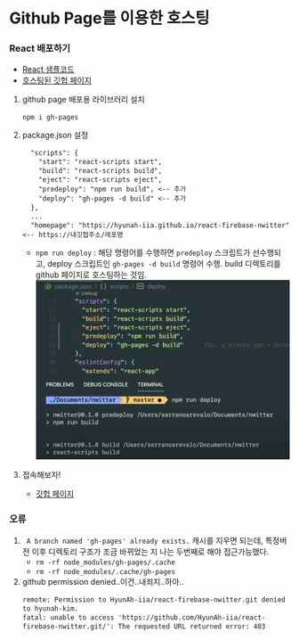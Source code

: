 # Github Page를 이용한 호스팅

### React 배포하기
- [React 샘플코드](https://github.com/HyunAh-iia/react-firebase-nwitter/commit/325a59bf55d2a89fd06832684b589e4d1cfad50b)
- [호스팅된 깃헙 페이지](https://hyunah-iia.github.io/react-firebase-nwitter)

1. github page 배포용 라이브러리 설치
    ```
    npm i gh-pages
    ```

2. package.json 설정
    ```
      "scripts": {
        "start": "react-scripts start",
        "build": "react-scripts build",
        "eject": "react-scripts eject",
        "predeploy": "npm run build", <-- 추가
        "deploy": "gh-pages -d build" <-- 추가
      },
      ...
      "homepage": "https://hyunah-iia.github.io/react-firebase-nwitter" <-- https://내깃헙주소/레포명
    ```
    - `npm run deploy` : 해당 명령어를 수행하면 `predeploy` 스크립트가 선수행되고, deploy 스크립트인 `gh-pages -d build` 명령어 수행. build 디렉토리를 github 페이지로 호스팅하는 것임.
    ![](images/react-gh-pages.png)
3. 접속해보자!
    - [깃헙 페이지](https://hyunah-iia.github.io/react-firebase-nwitter)

### 오류
1. ` A branch named 'gh-pages' already exists.`
  캐시를 지우면 되는데, 특정버전 이후 디렉토리 구조가 조금 바뀌었는 지 나는 두번째로 해야 접근가능했다.
   - `rm -rf node_modules/gh-pages/.cache` 
   - `rm -rf node_modules/.cache/gh-pages`
2. github permission denied..이건..내죄지..하아..
    ```
    remote: Permission to HyunAh-iia/react-firebase-nwitter.git denied to hyunah-kim.
    fatal: unable to access 'https://github.com/HyunAh-iia/react-firebase-nwitter.git/': The requested URL returned error: 403
    ```

